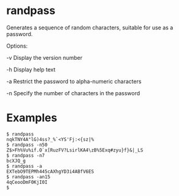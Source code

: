 # randpass

Generates a sequence of random characters, suitable for use as a password.

Options:

 -v Display the version number

 -h Display help text

 -a Restrict the password to alpha-numeric characters

 -n<num> Specify the number of characters in the password

# Examples

    $ randpass
    nqkTNY4A"lG)4ss?_%`<YS'Fj:<{sz|%
    $ randpass -n50
    Z$>Fh%Vu%if.O`x[RuzFV?LsirlKA4\zB%5Exq#zyu}f}&|_LS
    $ randpass -n7
    bcXJQ_g
    $ randpass -a
    EXTebO9TEPMh445cAXhgYD3i4ABfV6ES
    $ randpass -an15
    4qCeooDmF0KjI0I
    $
